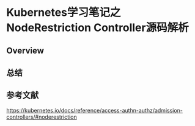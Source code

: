 


# Kubernetes学习笔记之NodeRestriction Controller源码解析


## Overview










## 总结






## 参考文献
https://kubernetes.io/docs/reference/access-authn-authz/admission-controllers/#noderestriction
